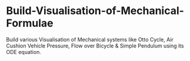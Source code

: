 # Build-Visualisation-of-Mechanical-Formulae
Build various Visualisation of Mechanical systems like Otto Cycle, Air Cushion Vehicle Pressure, Flow over Bicycle &amp; Simple Pendulum using its ODE equation. 
